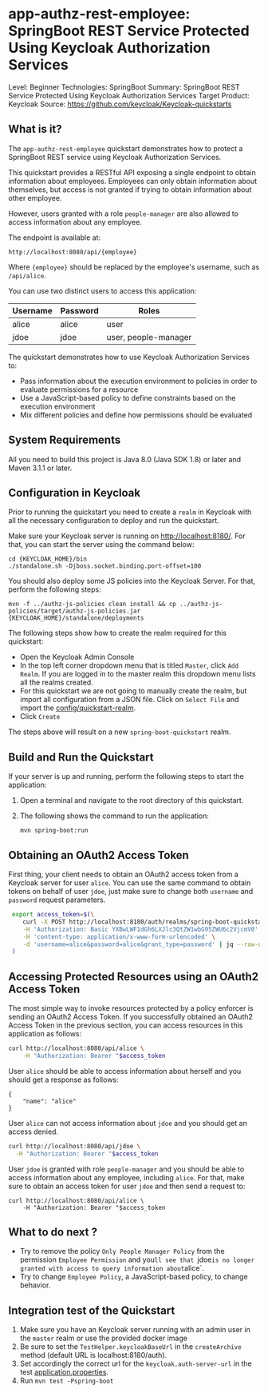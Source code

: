 app-authz-rest-employee: SpringBoot REST Service Protected Using Keycloak Authorization Services
===================================================

Level: Beginner
Technologies: SpringBoot
Summary: SpringBoot REST Service Protected Using Keycloak Authorization Services
Target Product: Keycloak
Source: <https://github.com/keycloak/Keycloak-quickstarts>


What is it?
-----------

The `app-authz-rest-employee` quickstart demonstrates how to protect a SpringBoot REST service using Keycloak Authorization Services.

This quickstart provides a RESTful API exposing a single endpoint to obtain information about employees. Employees
can only obtain information about themselves, but access is not granted if trying to obtain information about other employee.

However, users granted with a role `people-manager` are also allowed to access information about any employee.

The endpoint is available at:

```$bash
http://localhost:8080/api/{employee}
```

Where `{employee}` should be replaced by the employee's username, such as `/api/alice`.

You can use two distinct users to access this application:

|Username|Password|Roles|
|---|---|---|
|alice|alice|user|
|jdoe|jdoe|user, people-manager|

The quickstart demonstrates how to use Keycloak Authorization Services to:

* Pass information about the execution environment to policies in order to evaluate permissions for a resource
* Use a JavaScript-based policy to define constraints based on the execution environment
* Mix different policies and define how permissions should be evaluated

System Requirements
-------------------

All you need to build this project is Java 8.0 (Java SDK 1.8) or later and Maven 3.1.1 or later.


Configuration in Keycloak
-----------------------

Prior to running the quickstart you need to create a `realm` in Keycloak with all the necessary configuration to deploy and run the quickstart.

Make sure your Keycloak server is running on <http://localhost:8180/>. For that, you can start the server using the command below:

   ````
   cd {KEYCLOAK_HOME}/bin
   ./standalone.sh -Djboss.socket.binding.port-offset=100
   
   ````

You should also deploy some JS policies into the Keycloak Server. For that, perform the following steps:

   ````
   mvn -f ../authz-js-policies clean install && cp ../authz-js-policies/target/authz-js-policies.jar {KEYCLOAK_HOME}/standalone/deployments
   ````

The following steps show how to create the realm required for this quickstart:

* Open the Keycloak Admin Console
* In the top left corner dropdown menu that is titled `Master`, click `Add Realm`. If you are logged in to the master realm this dropdown menu lists all the realms created.
* For this quickstart we are not going to manually create the realm, but import all configuration from a JSON file. Click on `Select File` and import the [config/quickstart-realm](config/quickstart-realm).
* Click `Create`

The steps above will result on a new `spring-boot-quickstart` realm.

Build and Run the Quickstart
-------------------------------

If your server is up and running, perform the following steps to start the application:

1. Open a terminal and navigate to the root directory of this quickstart.

2. The following shows the command to run the application:

   ````
   mvn spring-boot:run

   ````

Obtaining an OAuth2 Access Token
---------------------

First thing, your client needs to obtain an OAuth2 access token from a Keycloak server for user `alice`. You can use the same command to obtain tokens
on behalf of user `jdoe`, just make sure to change both `username` and `password` request parameters.

```bash
 export access_token=$(\
    curl -X POST http://localhost:8180/auth/realms/spring-boot-quickstart/protocol/openid-connect/token \
    -H 'Authorization: Basic YXBwLWF1dGh6LXJlc3QtZW1wbG95ZWU6c2VjcmV0' \
    -H 'content-type: application/x-www-form-urlencoded' \
    -d 'username=alice&password=alice&grant_type=password' | jq --raw-output '.access_token' \
 )
```

Accessing Protected Resources using an OAuth2 Access Token
---------------------

The most simple way to invoke resources protected by a policy enforcer is sending an OAuth2 Access Token. If you successfully obtained an OAuth2 Access Token in the previous section, 
you can access resources in this application as follows:

```bash
curl http://localhost:8080/api/alice \
    -H "Authorization: Bearer "$access_token
```

User `alice` should be able to access information about herself and you should get a response as follows:

```$bash
{
    "name": "alice"
}
```

User `alice` can not access information about `jdoe` and you should get an access denied.

```bash
curl http://localhost:8080/api/jdoe \
  -H "Authorization: Bearer "$access_token
```

User `jdoe` is granted with role `people-manager` and you should be able to access information about any employee,
including `alice`. For that, make sure to obtain an access token for user `jdoe` and then send a request to:

```$bash
curl http://localhost:8080/api/alice \
    -H "Authorization: Bearer "$access_token
```

What to do next ?
----------------------------------

* Try to remove the policy `Only People Manager Policy` from the permission `Employee Permission` and you`ll see that `jdoe` is no longer granted with access to query information about `alice`.
* Try to change `Employee Policy`, a JavaScript-based policy, to change behavior.

Integration test of the Quickstart
----------------------------------  

1. Make sure you have an Keycloak server running with an admin user in the `master` realm or use the provided docker image
2. Be sure to set the `TestHelper.keycloakBaseUrl` in the `createArchive` method (default URL is localhost:8180/auth).
3. Set accordingly the correct url for the `keycloak.auth-server-url` in the test [application.properties](src/test/resources/application.properties).
4. Run `mvn test -Pspring-boot`
